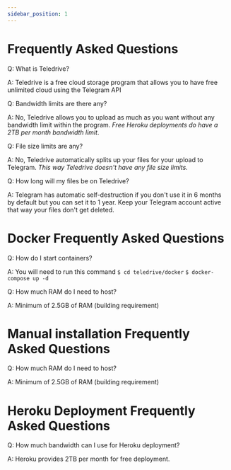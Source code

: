 ```yaml
---
sidebar_position: 1
---
```



# Frequently Asked Questions
Q: What is Teledrive?

A: Teledrive is a free cloud storage program that allows you to have free unlimited cloud using the Telegram API

Q: Bandwidth limits are there any?

A: No, Teledrive allows you to upload as much as you want without any bandwidth limit within the program.
_Free Heroku deployments do have a 2TB per month bandwidth limit_.

Q: File size limits are any?

A: No, Teledrive automatically splits up your files for your upload to Telegram.
_This way Teledrive doesn't have any file size limits._

Q: How long will my files be on Teledrive?

A: Telegram has automatic self-destruction if you don't use it in 6 months by default but you can set it to 1 year.
Keep your Telegram account active that way your files don't get deleted.

# **Docker Frequently Asked Questions**
Q: How do I start containers?

A: You will need to run this command
`$ cd teledrive/docker`
`$ docker-compose up -d`

Q: How much RAM do I need to host?

A: Minimum of 2.5GB of RAM (building requirement)

# **Manual installation Frequently Asked Questions**
Q: How much RAM do I need to host?

A: Minimum of 2.5GB of RAM (building requirement)

# **Heroku Deployment Frequently Asked Questions**
Q: How much bandwidth can I use for Heroku deployment?

A: Heroku provides 2TB per month for free deployment.

